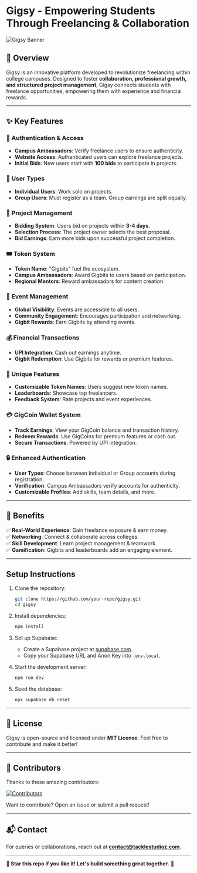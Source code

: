 # Gigsy - Empowering Students Through Freelancing & Collaboration

![Gigsy Banner](https://res.cloudinary.com/dsewvobxg/image/upload/v1742117656/nbcmjjrg9sj4h5ycid75.png)

## 🚀 Overview
Gigsy is an innovative platform developed to revolutionize freelancing within college campuses. Designed to foster **collaboration, professional growth, and structured project management**, Gigsy connects students with freelance opportunities, empowering them with experience and financial rewards.

---

## ✨ Key Features

### 🔑 Authentication & Access
- **Campus Ambassadors**: Verify freelance users to ensure authenticity.
- **Website Access**: Authenticated users can explore freelance projects.
- **Initial Bids**: New users start with **100 bids** to participate in projects.

### 👥 User Types
- **Individual Users**: Work solo on projects.
- **Group Users**: Must register as a team. Group earnings are split equally.

### 📌 Project Management
- **Bidding System**: Users bid on projects within **3-4 days**.
- **Selection Process**: The project owner selects the best proposal.
- **Bid Earnings**: Earn more bids upon successful project completion.

### 🎟 Token System
- **Token Name**: "Gigbits" fuel the ecosystem.
- **Campus Ambassadors**: Award Gigbits to users based on participation.
- **Regional Mentors**: Reward ambassadors for content creation.

### 🎉 Event Management
- **Global Visibility**: Events are accessible to all users.
- **Community Engagement**: Encourages participation and networking.
- **Gigbit Rewards**: Earn Gigbits by attending events.

### 💰 Financial Transactions
- **UPI Integration**: Cash out earnings anytime.
- **Gigbit Redemption**: Use Gigbits for rewards or premium features.

### 🌟 Unique Features
- **Customizable Token Names**: Users suggest new token names.
- **Leaderboards**: Showcase top freelancers.
- **Feedback System**: Rate projects and event experiences.

### 💳 GigCoin Wallet System
- **Track Earnings**: View your GigCoin balance and transaction history.
- **Redeem Rewards**: Use GigCoins for premium features or cash out.
- **Secure Transactions**: Powered by UPI integration.

### 🔒 Enhanced Authentication
- **User Types**: Choose between Individual or Group accounts during registration.
- **Verification**: Campus Ambassadors verify accounts for authenticity.
- **Customizable Profiles**: Add skills, team details, and more.

---

## 🎯 Benefits
✅ **Real-World Experience**: Gain freelance exposure & earn money.  
✅ **Networking**: Connect & collaborate across colleges.  
✅ **Skill Development**: Learn project management & teamwork.  
✅ **Gamification**: Gigbits and leaderboards add an engaging element.  

---

## Setup Instructions

1. Clone the repository:
   ```bash
   git clone https://github.com/your-repo/gigsy.git
   cd gigsy
   ```

2. Install dependencies:
   ```bash
   npm install
   ```

3. Set up Supabase:
   - Create a Supabase project at [supabase.com](https://supabase.com).
   - Copy your Supabase URL and Anon Key into `.env.local`.

4. Start the development server:
   ```bash
   npm run dev
   ```

5. Seed the database:
   ```bash
   npx supabase db reset
   ```

---

## 📜 License
Gigsy is open-source and licensed under **MIT License**. Feel free to contribute and make it better!

---

## 🌟 Contributors
Thanks to these amazing contributors:

[![Contributors](https://contrib.rocks/image?repo=codernotme/gigsy)](https://github.com/codernotme/gigsy/graphs/contributors)

Want to contribute? Open an issue or submit a pull request!

---

## 📬 Contact
For queries or collaborations, reach out at **[contact@tacklestudioz.com](mailto:contact@tacklestudioz.com)**.

---

**🌟 Star this repo if you like it! Let's build something great together.** 🚀

